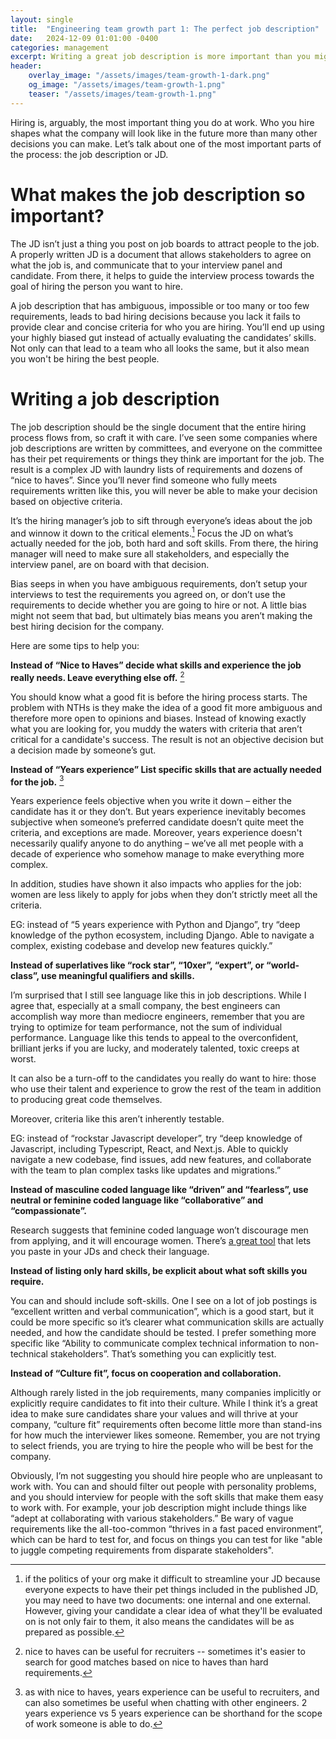 ```yaml
---
layout: single
title:  "Engineering team growth part 1: The perfect job description"
date:   2024-12-09 01:01:00 -0400
categories: management
excerpt: Writing a great job description is more important than you might think when it comes to hiring great talent. Learn why that is, and how to create a great JD.
header:
    overlay_image: "/assets/images/team-growth-1-dark.png"
    og_image: "/assets/images/team-growth-1.png"
    teaser: "/assets/images/team-growth-1.png"
---
```

Hiring is, arguably, the most important thing you do at work. Who you hire shapes what the company will look like in the future more than many other decisions you can make. Let’s talk about one of the most important parts of the process: the job description or JD.

# What makes the job description so important?
The JD isn’t just a thing you post on job boards to attract people to the job. A properly written JD is a document that allows stakeholders to agree on what the job is, and communicate that to your interview panel and candidate. From there, it helps to guide the interview process towards the goal of hiring the person you want to hire.

A job description that has ambiguous, impossible or too many or too few requirements, leads to bad hiring decisions because you lack it fails to provide clear and concise criteria for who you are hiring. You’ll end up using your highly biased gut instead of actually evaluating the candidates’ skills. Not only can that lead to a team who all looks the same, but it also mean you won't be hiring the best people.

# Writing a job description
The job description should be the single document that the entire hiring process flows from, so craft it with care. I’ve seen some companies where job descriptions are written by committees, and everyone on the committee has their pet requirements or things they think are important for the job. The result is a complex JD with laundry lists of requirements and dozens of “nice to haves”. Since you’ll never find someone who fully meets requirements written like this, you will never be able to make your decision based on objective criteria.

It’s the hiring manager’s job to sift through everyone’s ideas about the job and winnow it down to the critical elements.[^one-document] Focus the JD on what’s actually needed for the job, both hard and soft skills. From there, the hiring manager will need to make sure all stakeholders, and especially the interview panel, are on board with that decision.

Bias seeps in when you have ambiguous requirements, don’t setup your interviews to test the requirements you agreed on, or don’t use the requirements to decide whether you are going to hire or not. A little bias might not seem that bad, but ultimately bias means you aren’t making the best hiring decision for the company.

Here are some tips to help you:

**Instead of “Nice to Haves” decide what skills and experience the job really needs. Leave everything else off.** [^nth]

You should know what a good fit is before the hiring process starts. The problem with NTHs is they make the idea of a good fit more ambiguous and therefore more open to opinions and biases. Instead of knowing exactly what you are looking for, you muddy the waters with criteria that aren’t critical for a candidate's success. The result is not an objective decision but a decision made by someone’s gut. 

**Instead of “Years experience” List specific skills that are actually needed for the job.** [^ye]

Years experience feels objective when you write it down – either the candidate has it or they don’t. But years experience inevitably becomes subjective when someone’s preferred candidate doesn’t quite meet the criteria, and exceptions are made. Moreover, years experience doesn't necessarily qualify anyone to do anything – we’ve all met people with a decade of experience who somehow manage to make everything more complex.

In addition, studies have shown it also impacts who applies for the job: women are less likely to apply for jobs when they don’t strictly meet all the criteria.

EG: instead of “5 years experience with Python and Django”, try “deep knowledge of the python ecosystem, including Django. Able to navigate a complex, existing codebase and develop new features quickly.”

**Instead of superlatives like “rock star”, “10xer”, “expert”, or “world-class”, use meaningful qualifiers and skills.**

I’m surprised that I still see language like this in job descriptions. While I agree that, especially at a small company, the best engineers can accomplish way more than mediocre engineers, remember that you are trying to optimize for team performance, not the sum of individual performance. Language like this tends to appeal to the overconfident, brilliant jerks if you are lucky, and moderately talented, toxic creeps at worst.

It can also be a turn-off to the candidates you really do want to hire: those who use their talent and experience to grow the rest of the team in addition to producing great code themselves.

Moreover, criteria like this aren’t inherently testable.

EG: instead of “rockstar Javascript developer”, try “deep knowledge of Javascript, including Typescript, React, and Next.js. Able to quickly navigate a new codebase, find issues, add new features, and collaborate with the team to plan complex tasks like updates and migrations.”

**Instead of masculine coded language like “driven” and “fearless”, use neutral or feminine coded language like “collaborative” and “compassionate”.**

Research suggests that feminine coded language won’t discourage men from applying, and it will encourage women. There’s [a great tool](https://gender-decoder.katmatfield.com/about) that lets you paste in your JDs and check their language.

**Instead of listing only hard skills, be explicit about what soft skills you require.**

You can and should include soft-skills. One I see on a lot of job postings is “excellent written and verbal communication”, which is a good start, but it could be more specific so it’s clearer what communication skills are actually needed, and how the candidate should be tested. I prefer something more specific like “Ability to communicate complex technical information to non-technical stakeholders”. That’s something you can explicitly test.

**Instead of “Culture fit”, focus on cooperation and collaboration.**

Although rarely listed in the job requirements, many companies implicitly or explicitly require candidates to fit into their culture. While I think it’s a great idea to make sure candidates share your values and will thrive at your company, “culture fit” requirements often become little more than stand-ins for how much the interviewer likes someone. Remember, you are not trying to select friends, you are trying to hire the people who will be best for the company.

Obviously, I’m not suggesting you should hire people who are unpleasant to work with. You can and should filter out people with personality problems, and you should interview for people with the soft skills that make them easy to work with. For example, your job description might include things like “adept at collaborating with various stakeholders.” Be wary of vague requirements like the all-too-common “thrives in a fast paced environment”, which can be hard to test for, and focus on things you can test for like "able to juggle competing requirements from disparate stakeholders".

[^one-document]: if the politics of your org make it difficult to streamline your JD because everyone expects to have their pet things included in the published JD, you may need to have two documents: one internal and one external. However, giving your candidate a clear idea of what they'll be evaluated on is not only fair to them, it also means the candidates will be as prepared as possible.

[^nth]: nice to haves can be useful for recruiters -- sometimes it's easier to search for good matches based on nice to haves than hard requirements.

[^ye]: as with nice to haves, years experience can be useful to recruiters, and can also sometimes be useful when chatting with other engineers. 2 years experience vs 5 years experience can be shorthand for the scope of work someone is able to do.